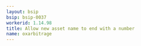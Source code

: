 ```yaml
---
layout: bsip
bsip: bsip-0037
workerid: 1.14.98
title: Allow new asset name to end with a number
name: oxarbitrage
---
```

